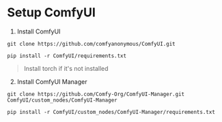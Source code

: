 # Setup ComfyUI

1. Install ComfyUI

```git clone https://github.com/comfyanonymous/ComfyUI.git```

```pip install -r ComfyUI/requirements.txt```

> Install torch if it's not installed

2. Install ComfyUI Manager

```git clone https://github.com/Comfy-Org/ComfyUI-Manager.git ComfyUI/custom_nodes/ComfyUI-Manager ```

```pip install -r ComfyUI/custom_nodes/ComfyUI-Manager/requirements.txt```


